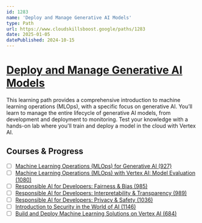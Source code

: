 ```yaml
---
id: 1283
name: 'Deploy and Manage Generative AI Models'
type: Path
url: https://www.cloudskillsboost.google/paths/1283
date: 2025-01-05
datePublished: 2024-10-15
---
```


# [Deploy and Manage Generative AI Models](https://www.cloudskillsboost.google/paths/1283)

This learning path provides a comprehensive introduction to machine learning operations (MLOps), with a specific focus on generative AI. You’ll learn to manage the entire lifecycle of generative AI models, from development and deployment to monitoring. Test your knowledge with a hands-on lab where you'll train and deploy a model in the cloud with Vertex AI.

## Courses & Progress

- [ ] [Machine Learning Operations (MLOps)  for Generative AI (927)](../courses/Machine-Learning-Operations-(MLOps)--for-Generative-AI.md)
- [ ] [Machine Learning Operations (MLOps) with Vertex AI: Model Evaluation (1080)](../courses/Machine-Learning-Operations-(MLOps)-with-Vertex-AI-Model-Evaluation.md)
- [ ] [Responsible AI for Developers: Fairness & Bias (985)](../courses/Responsible-AI-for-Developers-Fairness-&-Bias.md)
- [ ] [Responsible AI for Developers: Interpretability & Transparency (989)](../courses/Responsible-AI-for-Developers-Interpretability-&-Transparency.md)
- [ ] [Responsible AI for Developers: Privacy & Safety (1036)](../courses/Responsible-AI-for-Developers-Privacy-&-Safety.md)
- [ ] [Introduction to Security in the World of AI (1146)](../courses/Introduction-to-Security-in-the-World-of-AI.md)
- [ ] [Build and Deploy Machine Learning Solutions on Vertex AI (684)](../courses/Build-and-Deploy-Machine-Learning-Solutions-on-Vertex-AI.md)

